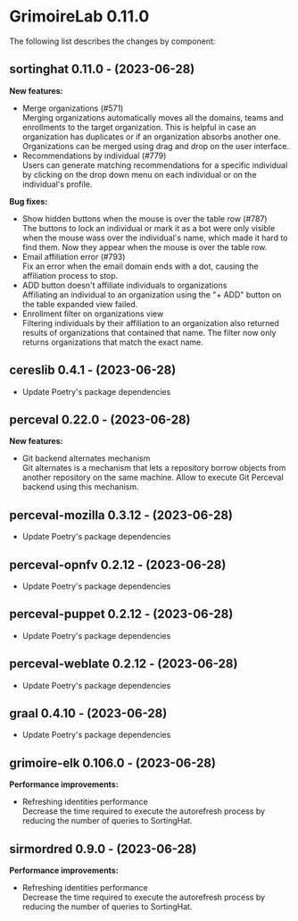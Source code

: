 # GrimoireLab 0.11.0
The following list describes the changes by component:



## sortinghat 0.11.0 - (2023-06-28)

**New features:**

 * Merge organizations (#571)\
   Merging organizations automatically moves all the domains, teams and
   enrollments to the target organization. This is helpful in case an
   organization has duplicates or if an organization absorbs another one.
   Organizations can be merged using drag and drop on the user interface.
 * Recommendations by individual (#779)\
   Users can generate matching recommendations for a specific individual
   by clicking on the drop down menu on each individual or on the
   individual's profile.

**Bug fixes:**

 * Show hidden buttons when the mouse is over the table row (#787)\
   The buttons to lock an individual or mark it as a bot were only
   visible when the mouse wass over the individual's name, which made it
   hard to find them. Now they appear when the mouse is over the table
   row.
 * Email affiliation error (#793)\
   Fix an error when the email domain ends with a dot, causing the
   affiliation process to stop.
 * ADD button doesn't affiliate individuals to organizations\
   Affiliating an individual to an organization using the "+ ADD" button
   on the table expanded view failed.
 * Enrollment filter on organizations view\
   Filtering individuals by their affiliation to an organization also
   returned results of organizations that contained that name. The filter
   now only returns organizations that match the exact name.

  ## cereslib 0.4.1 - (2023-06-28)
  
  * Update Poetry's package dependencies

## perceval 0.22.0 - (2023-06-28)

**New features:**

 * Git backend alternates mechanism\
   Git alternates is a mechanism that lets a repository borrow objects
   from another repository on the same machine.  Allow to execute Git
   Perceval backend using this mechanism.

  ## perceval-mozilla 0.3.12 - (2023-06-28)
  
  * Update Poetry's package dependencies
  ## perceval-opnfv 0.2.12 - (2023-06-28)
  
  * Update Poetry's package dependencies
  ## perceval-puppet 0.2.12 - (2023-06-28)
  
  * Update Poetry's package dependencies
  ## perceval-weblate 0.2.12 - (2023-06-28)
  
  * Update Poetry's package dependencies
  ## graal 0.4.10 - (2023-06-28)
  
  * Update Poetry's package dependencies
## grimoire-elk 0.106.0 - (2023-06-28)

**Performance improvements:**

 * Refreshing identities performance\
   Decrease the time required to execute the autorefresh process by
   reducing the number of queries to SortingHat.

## sirmordred 0.9.0 - (2023-06-28)

**Performance improvements:**

 * Refreshing identities performance\
   Decrease the time required to execute the autorefresh process by
   reducing the number of queries to SortingHat.

